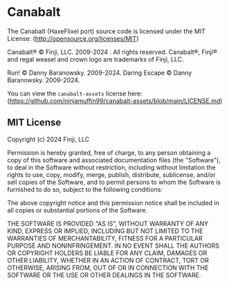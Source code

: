 # Canabalt 

The Canabalt (HaxeFlixel port) source code is licensed under the MIT License: (http://opensource.org/licenses/MIT)

Canabalt® © Finji, LLC. 2009-2024 . All rights reserved. Canabalt®, Finji® and regal weasel and crown logo are trademarks of Finji, LLC.

Run! © Danny Baranowsky. 2009-2024.
Daring Escape © Danny Baranowsky. 2009-2024. 

You can view the `canabalt-assets` license here: (https://github.com/ninjamuffin99/canabalt-assets/blob/main/LICENSE.md)

## MIT License

Copyright (c) 2024 Finji, LLC

Permission is hereby granted, free of charge, to any person obtaining a copy
of this software and associated documentation files (the "Software"), to deal
in the Software without restriction, including without limitation the rights
to use, copy, modify, merge, publish, distribute, sublicense, and/or sell
copies of the Software, and to permit persons to whom the Software is
furnished to do so, subject to the following conditions:

The above copyright notice and this permission notice shall be included in all
copies or substantial portions of the Software.

THE SOFTWARE IS PROVIDED "AS IS", WITHOUT WARRANTY OF ANY KIND, EXPRESS OR
IMPLIED, INCLUDING BUT NOT LIMITED TO THE WARRANTIES OF MERCHANTABILITY,
FITNESS FOR A PARTICULAR PURPOSE AND NONINFRINGEMENT. IN NO EVENT SHALL THE
AUTHORS OR COPYRIGHT HOLDERS BE LIABLE FOR ANY CLAIM, DAMAGES OR OTHER
LIABILITY, WHETHER IN AN ACTION OF CONTRACT, TORT OR OTHERWISE, ARISING FROM,
OUT OF OR IN CONNECTION WITH THE SOFTWARE OR THE USE OR OTHER DEALINGS IN THE
SOFTWARE.

